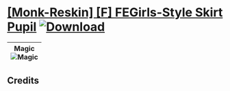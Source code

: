 # [\[Monk-Reskin\] \[F\] FEGirls-Style Skirt Pupil](https://git.io/Jn3vS) [![Download](https://img.shields.io/badge/Download--red?style=social&logo=github)](https://git.io/Jn3BN)

| <b>Magic</b><br/><img alt="Magic" src="https://git.io/JnOEW"/> |
| :---: |

## Credits




